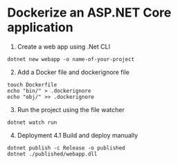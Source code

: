 # Dockerize an ASP.NET Core application
1. Create a web app using .Net CLI
```
dotnet new webapp -o name-of-your-project
```
2. Add a Docker file and dockerignore file
```
touch Dockerfile
echo "bin/" > .dockerignore
echo "obj/" >> .dockerignore
```
3. Run the project using the file watcher
```
dotnet watch run
```
4. Deployment
4.1 Build and deploy manually
```
dotnet publish -c Release -o published
dotnet ./published/webapp.dll
```
